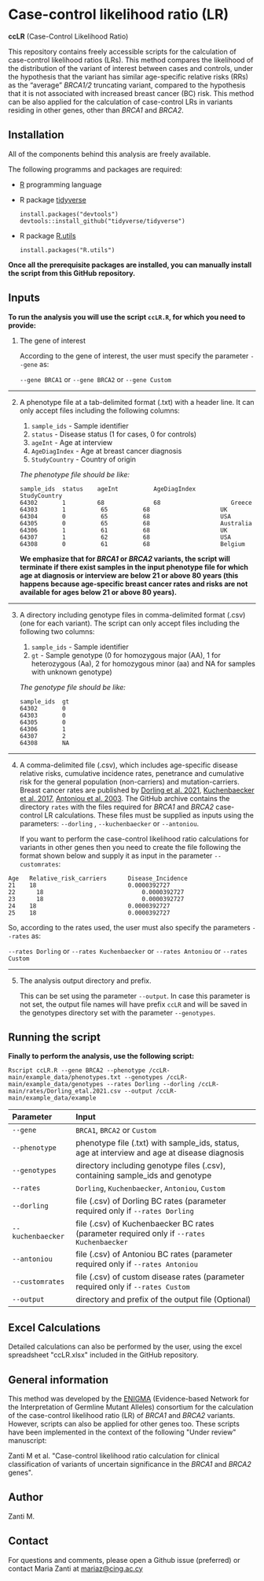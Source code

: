 # Case-control likelihood ratio (LR) #
**ccLR** (Case-Control Likelihood Ratio)

This repository contains freely accessible scripts for the calculation of case-control likelihood ratios (LRs). This method compares the likelihood of the distribution of the variant of interest between cases and controls, under the hypothesis that the variant has similar age-specific relative risks (RRs) as the “average” *BRCA1/2* truncating variant, compared to the hypothesis that it is not associated with increased breast cancer (BC) risk. This method can be also applied for the calculation of case-control LRs in variants residing in other genes, other than *BRCA1* and *BRCA2*.

## Installation ##
All of the components behind this analysis are freely available.

The following programms and packages are required:
* [R](https://www.r-project.org/) programming language

* R package [tidyverse](https://cran.r-project.org/web/packages/tidyverse/index.html)
   ```
   install.packages("devtools")
   devtools::install_github("tidyverse/tidyverse")
   ```
* R package [R.utils](https://cran.r-project.org/web/packages/R.utils/index.html)
   ```
   install.packages("R.utils")
   ```

**Once all the prerequisite packages are installed, you can manually install the script from this GitHub repository.**

## Inputs ##

**To run the analysis you will use the script `ccLR.R`, for which you need to provide:**

1. The gene of interest

    According to the gene of interest, the user must specify the parameter `--gene` as:
    
   `--gene BRCA1` or `--gene BRCA2` or `--gene Custom`
   
______________________________________________________________________________________________________________________________________________________________________________
   
2. A phenotype file at a tab-delimited format (.txt) with a header line. It can only accept files including the following columns:
   1. `sample_ids` - Sample identifier
   2. `status` - Disease status (1 for cases, 0 for controls)
   3. `ageInt` - Age at interview
   4. `AgeDiagIndex` - Age at breast cancer diagnosis
   5. `StudyCountry` - Country of origin

    *The phenotype file should be like:*
   ```
   sample_ids  status    ageInt          AgeDiagIndex          StudyCountry
   64302       1         68              68                    Greece
   64303       1	      65	      68                    UK
   64304       0	      65	      68                    USA
   64305       0	      65	      68                    Australia
   64306       1	      61	      68                    UK
   64307       1	      62	      68                    USA
   64308       0	      61	      68                    Belgium
   ```
   **We emphasize that for *BRCA1* or *BRCA2* variants, the script will terminate if there exist samples in the input phenotype file for which age at diagnosis or interview are below 21 or above 80 years (this happens because age-specific breast cancer rates and risks are not available for ages below 21 or above 80 years).**

______________________________________________________________________________________________________________________________________________________________________________

3. A directory including genotype files in comma-delimited format (.csv) (one for each variant). The script can only accept files including the following two columns:
   1. `sample_ids` - Sample identifier
   2. `gt` - Sample genotype (0 for homozygous major (AA), 1 for heterozygous (Aa), 2 for homozygous minor (aa) and NA for samples with unknown genotype)
   
    *The genotype file should be like:*
   ```
   sample_ids  gt 
   64302       0  
   64303       0	
   64305       0	 
   64306       1	 
   64307       2	  
   64308       NA	   
   ```
______________________________________________________________________________________________________________________________________________________________________________

4. A comma-delimited file (.csv), which includes age-specific disease relative risks, cumulative incidence rates, penetrance and cumulative risk for the general population (non-carriers) and mutation-carriers. Breast cancer rates are published by [Dorling et al. 2021](https://www.nejm.org/doi/10.1056/NEJMoa1913948?url_ver=Z39.88-2003&rfr_id=ori:rid:crossref.org&rfr_dat=cr_pub%20%200pubmed), [Kuchenbaecker et al. 2017](https://jamanetwork.com/journals/jama/fullarticle/2632503), [Antoniou et al. 2003](https://www.cell.com/ajhg/fulltext/S0002-9297(07)60640-5). The GitHub archive contains the directory `rates` with the files required for *BRCA1* and *BRCA2* case-control LR calculations. These files must be supplied as inputs using the parameters: `--dorling` , `--kuchenbaecker` or `--antoniou`. 
 
    If you want to perform the case-control likelihood ratio calculations for variants in other genes then you need to create the file following the format shown below and supply it as input in the parameter `--customrates`:

  ```
  Age	Relative_risk_carriers		Disease_Incidence	    	
  21 	18	                        0.0000392727	            
  22      18	                        0.0000392727	           
  23      18	                        0.0000392727	       
  24	18	                        0.0000392727	           
  25	18	                        0.0000392727	           
  ```
      
   So, according to the rates used, the user must also specify the parameters `--rates` as:
   
   `--rates Dorling` or `--rates Kuchenbaecker` or `--rates Antoniou` or `--rates Custom`

______________________________________________________________________________________________________________________________________________________________________________

5.  The analysis output directory and prefix.
    
    This can be set using the parameter `--output`. In case this parameter is not set, the output file names will have prefix `ccLR` and will be saved in the genotypes directory set with the parameter `--genotypes`.
    
## Running the script ##

**Finally to perform the analysis, use the following script:**

```
Rscript ccLR.R --gene BRCA2 --phenotype /ccLR-main/example_data/phenotypes.txt --genotypes /ccLR-main/example_data/genotypes --rates Dorling --dorling /ccLR-main/rates/Dorling_etal.2021.csv --output /ccLR-main/example_data/example
```
|Parameter      |Input       |
|:---    |:---   |
|`--gene`       |`BRCA1`, `BRCA2` or `Custom` |
|`--phenotype`  |phenotype file (.txt) with sample_ids, status, age at interview and age at disease diagnosis |
|`--genotypes`  |directory including genotype files (.csv), containing sample_ids and genotype |
|`--rates`      |`Dorling`, `Kuchenbaecker`, `Antoniou`,  `Custom` |
|`--dorling`    |file (.csv) of Dorling BC rates (parameter required only if `--rates Dorling` |
|`--kuchenbaecker`|file (.csv) of Kuchenbaecker BC rates (parameter required only if `--rates Kuchenbaecker` |
|`--antoniou`|file (.csv) of Antoniou BC rates (parameter required only if `--rates Antoniou` |
|`--customrates`|file (.csv) of custom disease rates (parameter required only if `--rates Custom` |
|`--output`|directory and prefix of the output file (Optional)|


## Excel Calculations ##
Detailed calculations can also be performed by the user, using the excel spreadsheet "ccLR.xlsx" included in the GitHub repository.

## General information ##
This method was developed by the [ENIGMA](https://enigmaconsortium.org/) (Evidence-based Network for the Interpretation of Germline Mutant Alleles) consortium for the calculation of the case-control likelihood ratio (LR) of *BRCA1* and *BRCA2* variants.
However, scripts can also be applied for other genes too. 
These scripts have been implemented in the context of the following "Under review" manuscript:

Zanti M et al. "Case-control likelihood ratio calculation for clinical classification of variants of uncertain significance in the *BRCA1* and *BRCA2* genes".

## Author ##
Zanti M.

## Contact ##
For questions and comments, please open a Github issue (preferred) or contact Maria Zanti at mariaz@cing.ac.cy




